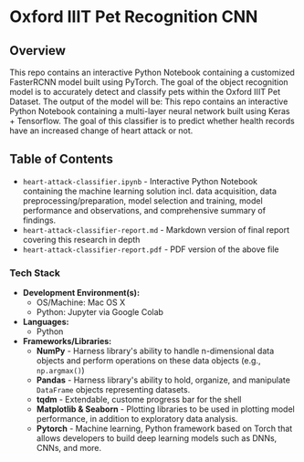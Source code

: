 # Oxford IIIT Pet Recognition CNN

## Overview
This repo contains an interactive Python Notebook containing a customized FasterRCNN model built using PyTorch. The goal of the object recognition model is to accurately detect and classify pets within the Oxford IIIT Pet Dataset. The output of the model will be:
This repo contains an interactive Python Notebook containing a multi-layer neural network built using Keras + Tensorflow. The goal of this classifier is to predict whether health records have an increased change of heart attack or not.

## Table of Contents
* `heart-attack-classifier.ipynb` - Interactive Python Notebook containing the machine learning solution incl. data acquisition, data preprocessing/preparation, model selection and training, model performance and observations, and comprehensive summary of findings. 
* `heart-attack-classifier-report.md` - Markdown version of final report covering this research in depth
* `heart-attack-classifier-report.pdf` - PDF version of the above file

### **Tech Stack**
* **Development Environment(s):**
    * OS/Machine: Mac OS X
    * Python: Jupyter via Google Colab
* **Languages:**
    * Python
* **Frameworks/Libraries:**
    * **NumPy** - Harness library's ability to handle n-dimensional data objects and perform operations on these data objects (e.g., `np.argmax()`)
    * **Pandas** - Harness library's ability to hold, organize, and manipulate `DataFrame` objects representing datasets.
    * **tqdm** - Extendable, custome progress bar for the shell
    * **Matplotlib & Seaborn** - Plotting libraries to be used in plotting model performance, in addition to exploratory data analysis.
    * **Pytorch** - Machine learning, Python framework based on Torch that allows developers to build deep learning models such as DNNs, CNNs, and more.
